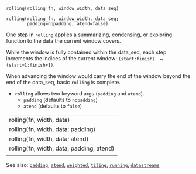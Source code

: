 

```
rolling(rolling_fn, window_width, data_seq)

rolling(rolling_fn, window_width, data_seq;
        padding=nopadding, atend=false)
```

One step in `rolling` applies a summarizing, condensing, or
exploring function to the data the current window covers.

While the window is fully contained within the data_seq,
each step increments the indices of the current window:
`(start:finish)  ↦  (start+1:finish+1)`.

When advancing the window would carry the end of the window
beyond the end of the data_seq, basic `rolling` is complete.

- `rolling` allows two keyword args (`padding` and `atend`).
   - `padding` (defaults to `nopadding`)
   - `atend` (defaults to `false`)

|                                               |
|:----------------------------------------------|
|    rolling(fn, width, data)                   |
|    rolling(fn, width, data; padding)          |
|    rolling(fn, width, data; atend)            |
|    rolling(fn, width, data; padding, atend)   |
|                                               |

See also: [`padding`](padding.md), 
          [`atend`](atend.md),
          [`weighted`](weighted.md),
          [`tiling`](tiling.md),
          [`running`](running.md),
          [`datastreams`](datastreams.md)

